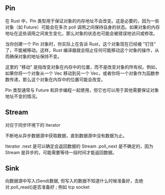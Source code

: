 ## Pin

在 Rust 中，Pin 类型用于保证对象的内存地址不会改变。这是必要的，因为一些对象（如 Future）可能会在多次 poll 调用之间保持自身的状态。如果对象的内存地址在这些调用之间发生变化，那么对象的状态也可能会被错误地访问或修改。

当你创建一个 Pin 对象时，你实际上在告诉 Rust，这个对象现在已经被 "钉住" 了，不能被移动。这样，Rust 编译器就会阻止任何可能移动这个对象的操作，从而确保对象的地址保持不变。

这里的 "移动" 是指改变对象在内存中的位置，而不是改变对象的所有权。例如，如果你将一个对象从一个 Vec 移动到另一个 Vec，或者你将一个对象作为函数参数传递，那么这个对象在内存中的位置可能会改变。

Pin 类型通常与 Future 和异步编程一起使用，但它也可以用于其他需要保证对象地址不变的情况。

## Stream

对应于同步环境下的 Iterator

不断地从异步数据源中获取数据，直到数据源中没有数据为止。

Iterator .next 是可以确定会返回数据的
Stream .poll_next 是不确定的，因为 Stream 是异步的，可能需要等待一段时间才能返回数据。

## Sink

向数据源中写入(Send)数据, 但写入的数据不知道什么时候准备好，去绝对.poll_read()是否准备好 ; 例如 tcp socket
